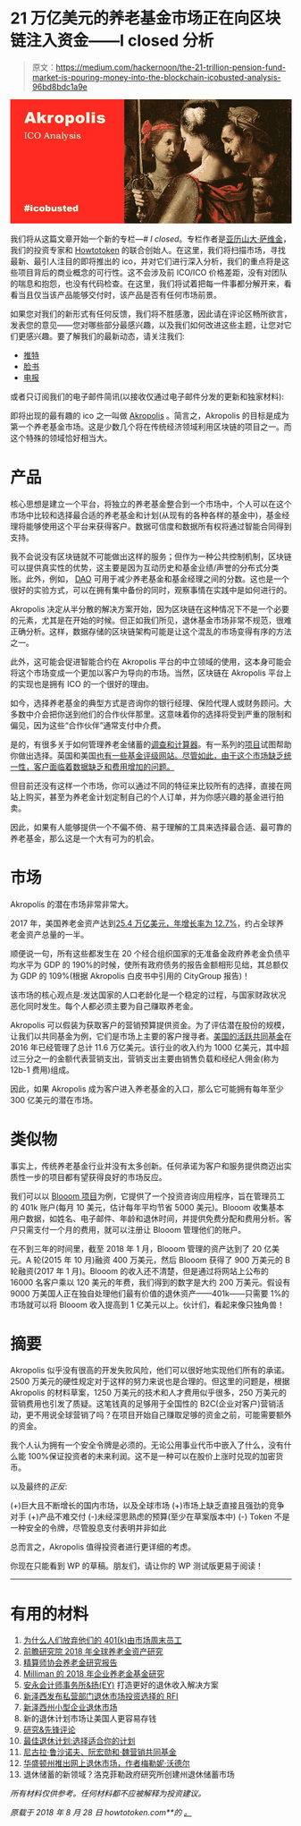 # 21 万亿美元的养老基金市场正在向区块链注入资金——I closed 分析

> 原文：<https://medium.com/hackernoon/the-21-trillion-pension-fund-market-is-pouring-money-into-the-blockchain-icobusted-analysis-96bd8bdc1a9e>

![](img/66104ab824ba129f10d4a9595f32dc1c.png)

我们将从这篇文章开始一个新的专栏—*# I closed*。专栏作者是[亚历山大·萨维金](https://howtotoken.com/blockchain-experts/)，我们的投资专家和 [Howtotoken](https://howtotoken.com) 的联合创始人。在这里，我们将扫描市场，寻找最新、最引人注目的即将推出的 ico，并对它们进行深入分析，我们的重点将是这些项目背后的商业概念的可行性。这不会涉及前 ICO/ICO 价格差距，没有对团队的喘息和抱怨，也没有代码检查。在这里，我们将试着把每一件事都分解开来，看看当且仅当该产品能够交付时，该产品是否有任何市场前景。

如果您对我们的新形式有任何反馈，我们将不胜感激，因此请在评论区畅所欲言，发表您的意见——您对哪些部分最感兴趣，以及我们如何改进这些主题，让您对它们更感兴趣。要了解我们的最新动态，请关注我们:

*   [推特](https://twitter.com/howtotoken)
*   [脸书](https://www.facebook.com/groups/howtotoken/)
*   [电报](https://t.me/howtotoken)

或者只订阅我们的电子邮件简讯(以接收仅通过电子邮件分发的更新和独家材料):

即将出现的最有趣的 ico 之一叫做 [Akropolis](https://akropolis.io/) 。简言之，Akropolis 的目标是成为第一个养老基金市场。这是少数几个将在传统经济领域利用区块链的项目之一。而这个特殊的领域恰好相当大。

# 产品

核心思想是建立一个平台，将独立的养老基金整合到一个市场中，个人可以在这个市场中比较和选择最合适的养老基金和计划(从现有的各种各样的基金中)，基金经理将能够使用这个平台来获得客户。数据可信度和数据所有权将通过智能合同得到支持。

我不会说没有区块链就不可能做出这样的服务；但作为一种公共控制机制，区块链可以提供真实性的优势，这主要是因为互动历史和基金业绩/声誉的分布式分类账。此外，例如， [DAO](https://en.wikipedia.org/wiki/Decentralized_autonomous_organization) 可用于减少养老基金和基金经理之间的分数。这也是一个很好的实验方式，可以在拥有集中备份的同时，观察事情在实践中是如何进行的。

Akropolis 决定从半分散的解决方案开始，因为区块链在这种情况下不是一个必要的元素，尤其是在开始的时候。但正如我们所见，退休基金市场非常不规范，很难正确分析。这样，数据存储的区块链架构可能是让这个混乱的市场变得有序的方法之一。

此外，这可能会促进智能合约在 Akropolis 平台的中立领域的使用，这本身可能会将这个市场变成一个更加以客户为导向的市场。当然，区块链在 Akropolis 平台上的实现也是拥有 ICO 的一个很好的理由。

如今，选择养老基金的典型方式是咨询你的银行经理、保险代理人或财务顾问。大多数中介会把你送到他们的合作伙伴那里。这意味着你的选择将受到严重的限制和偏见，因为这些“合作伙伴”通常支付中介费。

是的，有很多关于如何管理养老金储蓄的[调查和计算器](https://www.nerdwallet.com/blog/investing/best-retirement-plans-for-you/)。有一系列的[项目](http://www.retirementmarketplace.com/)试图帮助你做出选择。英国和美国[也有一些基金评级网站](http://www.pionline.com/article/20180205/INTERACTIVE/180209925/funded-status-of-the-largest-us-public-pension-funds)[。尽管如此，由于这个市场缺乏统一性，客户面临着数据缺乏和费用增加的问题。](http://www.morningstar.co.uk/uk/lnpquickrank/default.aspx?search=blackrock)

但目前还没有这样一个市场，你可以通过不同的特征来比较所有的选择，直接在网站上购买，甚至为养老金计划定制自己的个人订单，并为你感兴趣的基金进行拍卖。

因此，如果有人能够提供一个不偏不倚、易于理解的工具来选择最合适、最可靠的养老基金，那么这是一个大有可为的机会。

# 市场

Akropolis 的潜在市场非常非常大。

2017 年，美国养老金资产达到[25.4 万亿美元，年增长率为 12.7%](https://www.willistowerswatson.com/-/media/WTW/Images/Press/2018/01/Global-Pension-Asset-Study-2018-Japan.pdf)，约占全球养老金资产总量的一半。

顺便说一句，所有这些都发生在 20 个经合组织国家的无准备金政府养老金负债平均水平为 GDP 的 190%的时候，使所有政府债务的报告金额相形见绌，其总额仅为 GDP 的 109%(根据 Akropolis 白皮书中引用的 CityGroup 报告)！

该市场的核心观点是:发达国家的人口老龄化是一个稳定的过程，与国家财政状况恶化同时发生。每个人都必须主要为自己赚取养老金。

Akropolis 可以假装为获取客户的营销预算提供资金。为了评估潜在股份的规模，让我们以共同基金为例，它们是市场上主要的客户搜寻者。[美国的活跃共同基金](https://jacobslevycenter.wharton.upenn.edu/wp-content/uploads/2017/08/Marketing-Mutual-Funds.pdf)在 2016 年已经管理了总计 11.6 万亿美元。该行业的收入约为 1000 亿美元，其中超过三分之一的金额代表营销支出，营销支出主要由销售负载和经纪人佣金(称为 12b-1 费用)组成。

因此，如果 Akropolis 成为客户进入养老基金的入口，那么它可能拥有每年至少 300 亿美元的潜在市场。

# 类似物

事实上，传统养老基金行业并没有太多创新。任何承诺为客户和服务提供商迈出实质性一步的项目都有望获得良好的市场反应。

我们可以以 [Blooom 项目](https://www.blooom.com/)为例，它提供了一个投资咨询应用程序，旨在管理员工的 401k 账户(每月 10 美元，估计每年平均节省 5000 美元)。Blooom 收集基本用户数据，如姓名、电子邮件、年龄和退休时间，并提供免费分配和费用分析。客户只需支付一个月的费用，就可以注册让 Blooom 管理他们的账户。

在不到三年的时间里，截至 2018 年 1 月，Blooom 管理的资产达到了 20 亿美元。A 轮(2015 年 10 月)融资 400 万美元，然后 Blooom 获得了 900 万美元的 B 轮融资(2017 年 1 月)。Blooom 的收入还不清楚，但是通过将网站上公布的 16000 名客户乘以 120 美元的年费，我们得到的数字是大约 200 万美元。假设有 9000 万美国人正在独自处理他们最有价值的退休资产——401k——只需要 1%的市场就可以将 Blooom 收入提高到 1 亿美元以上。伙计们，看起来像只独角兽！

# 摘要

Akropolis 似乎没有很高的开发失败风险，他们可以很好地实现他们所有的承诺。2500 万美元的硬性规定对于这样的努力来说也是合理的。但这里的问题是，根据 Akropolis 的材料草案，1250 万美元的技术和人才费用似乎很多，250 万美元的营销费用也引发了质疑。这笔钱真的足够用于全国性的 B2C(企业对客户)营销活动，更不用说全球营销了吗？在项目开始自己赚取足够的资金之前，可能需要额外的资金。

我个人认为拥有一个安全令牌是必须的。无论公用事业代币中嵌入了什么，没有什么能 100%保证投资者的未来利润。这不是一种可以在股价上涨时兑现的加密货币。

以及最终的*正反*:

(+)巨大且不断增长的国内市场，以及全球市场
(+)市场上缺乏直接且强劲的竞争对手
(+)产品不难交付
(-)未经深思熟虑的预算(至少在草案版本中)
(-) Token 不是一种安全的令牌，尽管股息支付表明并非如此

总而言之，Akropolis 值得投资者进行更详细的考虑。

你现在只能看到 WP 的草稿。朋友们，请让你的 WP 测试版更易于阅读！

___________________________________________________________________

# 有用的材料

1.  [为什么人们放弃他们的 401(k)由市场周末员工](https://www.marketplace.org/2017/11/09/world/abandoned-401ks)
2.  [前瞻研究院 2018 年全球养老金资产研究](https://www.willistowerswatson.com/-/media/WTW/Images/Press/2018/01/Global-Pension-Asset-Study-2018-Japan.pdf)
3.  [精算师协会养老金研究报告](https://www.soa.org/research/topics/pension-res-report-list/)
4.  [Milliman 的 2018 年企业养老金基金研究](http://us.milliman.com/uploadedFiles/insight/Periodicals/corporate-pfs/2018-corporate-pension-funding-study.pdf)
5.  [安永会计师事务所&扬(EY)](https://www.ey.com/Publication/vwLUAssets/Building_a_better_retirement_income_solution/$File/ey-building-better-retirement-income-solution.pdf) 打造更好的退休收入解决方案
6.  [新泽西发布私营部门退休市场投资选择的 RFI](http://www.pionline.com/article/20180117/ONLINE/180119880/new-jersey-issues-rfi-for-investment-options-for-private-sector-retirement-marketplace)
7.  [新泽西州小型企业退休市场](https://www.nj.gov/treasury/doinvest/pdf/Rfp/RFI17-1226final.pdf)
8.  新的退休计划市场让美国人更容易存钱
9.  [研究&先锋评论](https://institutional.vanguard.com/web/c1/inst-investor-researchcommentary/listView/Retirement/all/)
10.  [最佳退休计划:选择适合你的计划](https://www.nerdwallet.com/blog/investing/best-retirement-plans-for-you/)
11.  [尼古拉·鲁沙诺夫、阮宏勋和·魏营销共同基金](https://jacobslevycenter.wharton.upenn.edu/wp-content/uploads/2017/08/Marketing-Mutual-Funds.pdf)
12.  [华盛顿州推出网上退休市场，作者梅勒妮·沃德尔](https://www.thinkadvisor.com/2018/03/22/washington-state-launches-online-retirement-market/?slreturn=20180719142804)
13.  退休储蓄的新领域？洛克菲勒政府研究所创建州退休储蓄市场

*所有材料仅供参考。任何材料都不应被解释为投资建议。*

*原载于 2018 年 8 月 28 日 howtotoken.com**的* [*。*](https://howtotoken.com/for-traders/21-trillion-pension-fund-market-pouring-money-into-blockchain/)